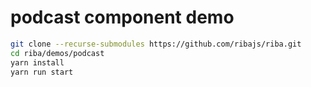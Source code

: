 # podcast component demo

```bash
git clone --recurse-submodules https://github.com/ribajs/riba.git
cd riba/demos/podcast
yarn install
yarn run start
```
